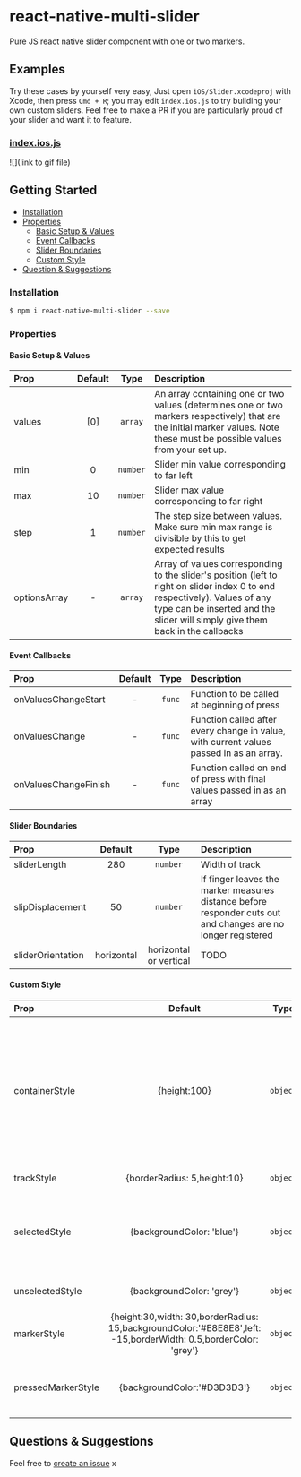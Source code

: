# react-native-multi-slider
Pure JS react native slider component with one or two markers.


## Examples

 Try these cases by yourself very easy, Just open `iOS/Slider.xcodeproj` with Xcode, then press `Cmd + R`; you may edit `index.ios.js` to try building your own custom sliders. Feel free to make a PR if you are particularly proud of your slider and want it to feature.

### [index.ios.js](https://github.com/leecade/react-native-swiper/blob/master/index.ios.js)

![](link to gif file)


## Getting Started

- [Installation](#installation)
- [Properties](#properties)
  + [Basic Setup & Values](#basic-setup--values)
  + [Event Callbacks](#event-callbacks)
  + [Slider Boundaries](#slider-boundaries)
  + [Custom Style](#custom-style)
- [Question & Suggestions](#questions--suggestions)


### Installation

```bash
$ npm i react-native-multi-slider --save
```

### Properties

#### Basic Setup & Values

| Prop  | Default  | Type | Description |
| :------------ |:---------------:| :---------------:| :-----|
| values | [0] | `array` | An array containing one or two values (determines one or two markers respectively) that are the initial marker values. Note these must be possible values from your set up.|
| min | 0 | `number` | Slider min value corresponding to far left |
| max | 10 | `number` | Slider max value corresponding to far right |
| step | 1 | `number` | The step size between values. Make sure min max range is divisible by this to get expected results |
| optionsArray | - | `array` | Array of values corresponding to the slider's position  (left to right on slider index 0 to end respectively). Values of any type can be inserted and the slider will simply give them back in the callbacks |

#### Event Callbacks

| Prop  | Default  | Type | Description |
| :------------ |:---------------:| :---------------:| :-----|
| onValuesChangeStart | - | `func` | Function to be called at beginning of press |
| onValuesChange | - | `func` | Function called after every change in value, with current values passed in as an array. |
| onValuesChangeFinish | - | `func` | Function called on end of press with final values passed in as an array |

#### Slider Boundaries

| Prop  | Default  | Type | Description |
| :------------ |:---------------:| :---------------:| :-----|
| sliderLength | 280 | `number` | Width of track |
| slipDisplacement | 50 | `number` | If finger leaves the marker measures distance before responder cuts out and changes are no longer registered|
| sliderOrientation | horizontal | horizontal or vertical | TODO |

#### Custom Style

| Prop  | Default  | Type | Description |
| :------------ |:---------------:| :---------------:| :-----|
| containerStyle | {height:100} | `object` | Style of sliders container, note be careful in applying styles that may affect the children's (i.e. the slider's) positioning |
| trackStyle | {borderRadius: 5,height:10} | `object` | Customise the track |
| selectedStyle | {backgroundColor: 'blue'} | `object` | Style for the track up to a single marker or between double markers |
| unselectedStyle | {backgroundColor: 'grey'} | `object` | Style for remaining track |
| markerStyle | {height:30,width: 30,borderRadius: 15,backgroundColor:'#E8E8E8',left: -15,borderWidth: 0.5,borderColor: 'grey'} | `object` | Customise the marker's style |
| pressedMarkerStyle | {backgroundColor:'#D3D3D3'} | `object` | Style to be given to marker when pressed |  


## Questions & Suggestions

Feel free to  [create an issue](https://github.com/JackDanielsAndCode/react-native-multi-slider/issues/new) x

